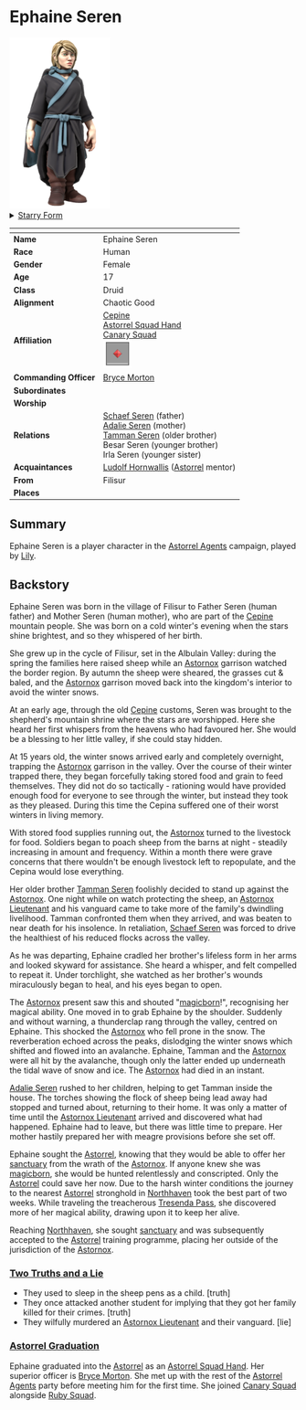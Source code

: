 # Ephaine Seren

<img src="../../images/people/ephaine-seren.png" height="300" />

<details>
  <summary>
    <a href="https://www.dndbeyond.com/classes/druid#CircleofStars">Starry Form</a>
  </summary>
  <img src="../../images/people/ephaine-seren-starry-form.png" height="300" />
</details>

| []() | |
| --- | --- |
| **Name** | Ephaine Seren |
| **Race** | Human |
| **Gender** | Female |
| **Age** | 17 |
| **Class** | Druid |
| **Alignment** | Chaotic Good |
| **Affiliation** | [Cepine](../ethnicities/cepine.md)<br />[Astorrel Squad Hand](../civilisations/kingdom-of-astor/organisations/astorrel/ranks/2-squad-hand.md)<br />[Canary Squad](../civilisations/kingdom-of-astor/organisations/astorrel/squads/canary.md)<br /><img src="../../images/ranks/astorrel-2-squad-hand.png" height="50" /> |
| **Commanding Officer** | [Bryce Morton](bryce-morton.md) |
| **Subordinates** | |
| **Worship** | |
| **Relations** | [Schaef Seren](schaef-seren.md) (father)<br />[Adalie Seren](adalie-seren.md) (mother)<br />[Tamman Seren](tamman-seren.md) (older brother)<br />Besar Seren (younger brother)<br />Irla Seren (younger sister) |
| **Acquaintances** | [Ludolf Hornwallis](ludolf-hornwallis.md) ([Astorrel](../civilisations/kingdom-of-astor/organisations/astorrel/astorrel.md) mentor) |
| **From** | Filisur |
| **Places** | |

## Summary

Ephaine Seren is a player character in the [Astorrel Agents](../../campaigns/astorrel-agents/astorrel-agents.md) campaign, played by [Lily](../../players/lily.md).

## Backstory

Ephaine Seren was born in the village of Filisur to Father Seren (human father) and Mother Seren (human mother), who are part of the [Cepine](../ethnicities/cepine.md) mountain people. She was born on a cold winter's evening when the stars shine brightest, and so they whispered of her birth.

She grew up in the cycle of Filisur, set in the Albulain Valley: during the spring the families here raised sheep while an [Astornox](../civilisations/kingdom-of-astor/organisations/astornox/astornox.md) garrison watched the border region. By autumn the sheep were sheared, the grasses cut & baled, and the [Astornox](../civilisations/kingdom-of-astor/organisations/astornox/astornox.md) garrison moved back into the kingdom's interior to avoid the winter snows.

At an early age, through the old [Cepine](../ethnicities/cepine.md) customs, Seren was brought to the shepherd's mountain shrine where the stars are worshipped. Here she heard her first whispers from the heavens who had favoured her. She would be a blessing to her little valley, if she could stay hidden.

At 15 years old, the winter snows arrived early and completely overnight, trapping the [Astornox](../civilisations/kingdom-of-astor/organisations/astornox/astornox.md) garrison in the valley. Over the course of their winter trapped there, they began forcefully taking stored food and grain to feed themselves. They did not do so tactically - rationing would have provided enough food for everyone to see through the winter, but instead they took as they pleased. During this time the Cepina suffered one of their worst winters in living memory.

With stored food supplies running out, the [Astornox](../civilisations/kingdom-of-astor/organisations/astornox/astornox.md) turned to the livestock for food. Soldiers began to poach sheep from the barns at night - steadily increasing in amount and frequency. Within a month there were grave concerns that there wouldn't be enough livestock left to repopulate, and the Cepina would lose everything.

Her older brother [Tamman Seren](tamman-seren.md) foolishly decided to stand up against the [Astornox](../civilisations/kingdom-of-astor/organisations/astornox/astornox.md). One night while on watch protecting the sheep, an [Astornox Lieutenant](../civilisations/kingdom-of-astor/organisations/astornox/ranks/4-lieutenant.md) and his vanguard came to take more of the family's dwindling livelihood. Tamman confronted them when they arrived, and was beaten to near death for his insolence. In retaliation, [Schaef Seren](schaef-seren.md) was forced to drive the healthiest of his reduced flocks across the valley.

As he was departing, Ephaine cradled her brother's lifeless form in her arms and looked skyward for assistance. She heard a whisper, and felt compelled to repeat it. Under torchlight, she watched as her brother's wounds miraculously began to heal, and his eyes began to open.

The [Astornox](../civilisations/kingdom-of-astor/organisations/astornox/astornox.md) present saw this and shouted "[magicborn](../civilisations/kingdom-of-astor/magicborn.md)!", recognising her magical ability. One moved in to grab Ephaine by the shoulder. Suddenly and without warning, a thunderclap rang through the valley, centred on Ephaine. This shocked the [Astornox](../civilisations/kingdom-of-astor/organisations/astornox/astornox.md) who fell prone in the snow. The reverberation echoed across the peaks, dislodging the winter snows which shifted and flowed into an avalanche. Ephaine, Tamman and the [Astornox](../civilisations/kingdom-of-astor/organisations/astornox/astornox.md) were all hit by the avalanche, though only the latter ended up underneath the tidal wave of snow and ice. The [Astornox](../civilisations/kingdom-of-astor/organisations/astornox/astornox.md) had died in an instant.

[Adalie Seren](adalie-seren.md) rushed to her children, helping to get Tamman inside the house. The torches showing the flock of sheep being lead away had stopped and turned about, returning to their home. It was only a matter of time until the [Astornox Lieutenant](../civilisations/kingdom-of-astor/organisations/astornox/ranks/4-lieutenant.md) arrived and discovered what had happened. Ephaine had to leave, but there was little time to prepare. Her mother hastily prepared her with meagre provisions before she set off.

Ephaine sought the [Astorrel](../civilisations/kingdom-of-astor/organisations/astorrel/astorrel.md), knowing that they would be able to offer her [sanctuary](../civilisations/kingdom-of-astor/organisations/astorrel/sanctuary.md) from the wrath of the [Astornox](../civilisations/kingdom-of-astor/organisations/astornox/astornox.md). If anyone knew she was [magicborn](../civilisations/kingdom-of-astor/magicborn.md), she would be hunted relentlessly and conscripted. Only the [Astorrel](../civilisations/kingdom-of-astor/organisations/astorrel/astorrel.md) could save her now. Due to the harsh winter conditions the journey to the nearest [Astorrel](../civilisations/kingdom-of-astor/organisations/astorrel/astorrel.md) stronghold in [Northhaven](../places/cities/northhaven.md) took the best part of two weeks. While traveling the treacherous [Tresenda Pass](../places/roads/tresenda-pass.md), she discovered more of her magical ability, drawing upon it to keep her alive.

Reaching [Northhaven](../places/cities/northhaven.md), she sought [sanctuary](../civilisations/kingdom-of-astor/organisations/astorrel/sanctuary.md) and was subsequently accepted to the [Astorrel](../civilisations/kingdom-of-astor/organisations/astorrel/astorrel.md) training programme, placing her outside of the jurisdiction of the [Astornox](../civilisations/kingdom-of-astor/organisations/astornox/astornox.md).

### [Two Truths and a Lie](../../campaigns/astorrel-agents/two-truths-and-a-lie.md)

- They used to sleep in the sheep pens as a child. [truth]
- They once attacked another student for implying that they got her family killed for their crimes. [truth]
- They wilfully murdered an [Astornox Lieutenant](../civilisations/kingdom-of-astor/organisations/astornox/ranks/4-lieutenant.md) and their vanguard. [lie]

### [Astorrel Graduation](../../campaigns/astorrel-agents/storylines/astorrel-graduation.md)

Ephaine graduated into the [Astorrel](../civilisations/kingdom-of-astor/organisations/astorrel/astorrel.md) as an [Astorrel Squad Hand](../civilisations/kingdom-of-astor/organisations/astorrel/ranks/2-squad-hand.md). Her superior officer is [Bryce Morton](bryce-morton.md). She met up with the rest of the [Astorrel Agents](../../campaigns/astorrel-agents/astorrel-agents.md) party before meeting him for the first time. She joined [Canary Squad](../civilisations/kingdom-of-astor/organisations/astorrel/squads/canary.md) alongside [Ruby Squad](../civilisations/kingdom-of-astor/organisations/astorrel/squads/ruby.md).
